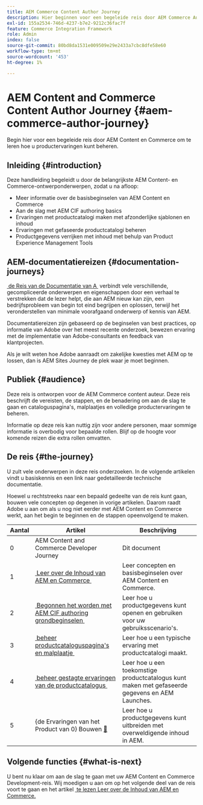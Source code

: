 ```yaml
---
title: AEM Commerce Content Author Journey
description: Hier beginnen voor een begeleide reis door AEM Commerce Authoring
exl-id: 155a2534-746d-4237-b7e2-9212c36fac7f
feature: Commerce Integration Framework
role: Admin
index: false
source-git-commit: 80bd8da1531e009509e29e2433a7cbc8dfe58e60
workflow-type: tm+mt
source-wordcount: '453'
ht-degree: 1%

---
```



# AEM Content and Commerce Content Author Journey {#aem-commerce-author-journey}

Begin hier voor een begeleide reis door AEM Content en Commerce om te leren hoe u productervaringen kunt beheren.

## Inleiding {#introduction}

Deze handleiding begeleidt u door de belangrijkste AEM Content- en Commerce-ontwerponderwerpen, zodat u na afloop:

* Meer informatie over de basisbeginselen van AEM Content en Commerce
* Aan de slag met AEM CIF authoring basics
* Ervaringen met productcatalogi maken met afzonderlijke sjablonen en inhoud
* Ervaringen met gefaseerde productcatalogi beheren
* Productgegevens verrijken met inhoud met behulp van Product Experience Management Tools

## AEM-documentatiereizen {#documentation-journeys}

[&#x200B; de Reis van de Documentatie van A &#x200B;](/help/journey-documentation/documentation-journeys.md) verbindt vele verschillende, gecompliceerde onderwerpen en eigenschappen door een verhaal te verstrekken dat de lezer helpt, die aan AEM nieuw kan zijn, een bedrijfsprobleem van begin tot eind begrijpen en oplossen, terwijl het veronderstellen van minimale voorafgaand onderwerp of kennis van AEM.

Documentatiereizen zijn gebaseerd op de beginselen van best practices, op informatie van Adobe over het meest recente onderzoek, bewezen ervaring met de implementatie van Adobe-consultants en feedback van klantprojecten.

Als je wilt weten hoe Adobe aanraadt om zakelijke kwesties met AEM op te lossen, dan is AEM Sites Journey de plek waar je moet beginnen.

## Publiek {#audience}

Deze reis is ontworpen voor de AEM Commerce content auteur. Deze reis beschrijft de vereisten, de stappen, en de benadering om aan de slag te gaan en cataloguspagina&#39;s, malplaatjes en volledige productervaringen te beheren.

Informatie op deze reis kan nuttig zijn voor andere personen, maar sommige informatie is overbodig voor bepaalde rollen. Blijf op de hoogte voor komende reizen die extra rollen omvatten.

## De reis {#the-journey}

U zult vele onderwerpen in deze reis onderzoeken. In de volgende artikelen vindt u basiskennis en een link naar gedetailleerde technische documentatie.

Hoewel u rechtstreeks naar een bepaald gedeelte van de reis kunt gaan, bouwen vele concepten op degenen in vorige artikelen. Daarom raadt Adobe u aan om als u nog niet eerder met AEM Content en Commerce werkt, aan het begin te beginnen en de stappen opeenvolgend te maken.

| Aantal | Artikel | Beschrijving |
|---|---|---|
| 0 | AEM Content and Commerce Developer Journey | Dit document |
| 1 | [&#x200B; Leer over de Inhoud van AEM en Commerce &#x200B;](/help/commerce-cloud/introduction.md) | Leer concepten en basisbeginselen over AEM Content en Commerce. |
| 2 | [&#x200B; Begonnen het worden met AEM CIF authoring grondbeginselen &#x200B;](getting-started.md) | Leer hoe u productgegevens kunt openen en gebruiken voor uw gebruiksscenario&#39;s. |
| 3 | [&#x200B; beheer productcataloguspagina&#39;s en malplaatje &#x200B;](catalog-templates.md) | Leer hoe u een typische ervaring met productcatalogi maakt. |
| 4 | [&#x200B; beheer gestagte ervaringen van de productcatalogus &#x200B;](staged-catalog.md) | Leer hoe u een toekomstige productcatalogus kunt maken met gefaseerde gegevens en AEM Launches. |
| 5 | {de Ervaringen van het Product van 0} Bouwen [&#128279;](product-experience-management.md) | Leer hoe u productgegevens kunt uitbreiden met overweldigende inhoud in AEM. |

## Volgende functies {#what-is-next}

U bent nu klaar om aan de slag te gaan met uw AEM Content en Commerce Development-reis. Wij moedigen u aan om op het volgende deel van de reis voort te gaan en het artikel [&#x200B; te lezen Leer over de Inhoud van AEM en Commerce.](/help/commerce-cloud/cif-storefront/introduction.md)
